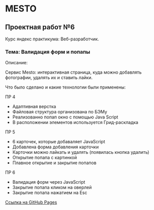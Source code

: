# MESTO #

## Проектная работ №6 ##

Курс яндекс практикума: Веб-разработчик.

### Тема: Валидация форм и попапы

Описание:

Сервис Mesto: интерактивная страница, куда можно добавлять фотографии, удалять их и ставить лайки.


Что было сделано и какие технологии были применены:

ПР 4

* Адаптивная верстка
* Файловая структура организована по БЭМу
* Реализованно попап окно с помощью Java Script
* В расположении элементов используется Грид-раскладка

ПР 5

* 6 карточек, которые добаваляет JavaScript
* Добавлена форма добавления карточки
* Карточки можно лайкать и удалять (появилась кнопка удалить)
* Открытие попапа с картинкой
* Плавное открытие и закрытие попапов

ПР 6

* Валидация форм через JavaScript
* Закрытие попапа кликом на оверлей
* Закрытие попапа нажатием на Esc



[Cсылка на GitHub Pages](https://artemnikiforov6.github.io/mesto/)



